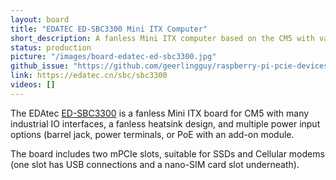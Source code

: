 ```yaml
---
layout: board
title: "EDATEC ED-SBC3300 Mini ITX Computer"
short_description: A fanless Mini ITX computer based on the CM5 with various IO options.
status: production
picture: "/images/board-edatec-ed-sbc3300.jpg"
github_issue: "https://github.com/geerlingguy/raspberry-pi-pcie-devices/issues/731"
link: https://edatec.cn/sbc/sbc3300
videos: []
---
```

The EDAtec [ED-SBC3300](https://edatec.cn/sbc/sbc3300) is a fanless Mini ITX board for CM5 with many industrial IO interfaces, a fanless heatsink design, and multiple power input options (barrel jack, power terminals, or PoE with an add-on module.

The board includes two mPCIe slots, suitable for SSDs and Cellular modems (one slot has USB connections and a nano-SIM card slot underneath).
